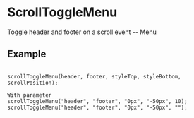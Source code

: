 # ScrollToggleMenu 

Toggle header and footer on a scroll event -- Menu

## Example

```code

scrollToggleMenu(header, footer, styleTop, styleBottom, scrollPosition);

With parameter
scrollToggleMenu("header", "footer", "0px", "-50px", 10);
scrollToggleMenu("header", "footer", "0px", "-50px", "");

```